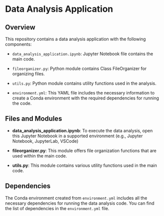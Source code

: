 # Data Analysis Application

## Overview

This repository contains a data analysis application with the following components:

- `data_analysis_application.ipynb`:  Jupyter Notebook file contains the main code.

- `fileorganizer.py`: Python module contains Class FileOrganizer for organizing files.

- `utils.py`:  Python module contains utility functions used in the analysis.

- `environment.yml`: This YAML file includes the necessary information to create a Conda environment with the required dependencies for running the code.

## Files and Modules

- **data_analysis_application.ipynb**: To execute the data analysis, open this Jupyter Notebook in a supported environment (e.g., Jupyter Notebook, JupyterLab, VSCode) 

- **fileorganizer.py**: This module offers file organization functions that are used within the main code. 

- **utils.py**: This module contains various utility functions used in the main code. 


## Dependencies

The Conda environment created from `environment.yml` includes all the necessary dependencies for running the data analysis code. You can find the list of dependencies in the `environment.yml` file.
